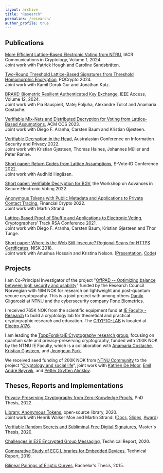 ```yaml
---
layout: archive
title: "Research"
permalink: /research/
author_profile: true
---
```


## Publications

[More Efficient Lattice-Based Electronic Voting from NTRU](https://eprint.iacr.org/2023/933), IACR Communications in Cryptology, Volume 1, 2024.  
Joint work with Patrick Hough and Caroline Sandsbråten.

[Two-Round Threshold Lattice-Based Signatures from Threshold Homomorphic Encryption](https://eprint.iacr.org/2023/1318), PQCrypto 2024.  
Joint work with Kamil Doruk Gur and Jonathan Katz.

[BRAKE: Biometric Resilient Authenticated Key Exchange](https://eprint.iacr.org/2022/1408), IEEE Access, Volume 12, 2024.  
Joint work with Pia Bauspieß, Matej Poljuha, Alexandre Tullot and Anamaria Costache.

[Verifiable Mix-Nets and Distributed Decryption for Voting from Lattice-Based Assumptions](https://eprint.iacr.org/2022/422), ACM CCS 2023.  
Joint work with Diego F. Aranha, Carsten Baum and Kristian Gjøsteen.

[Verifiable Decryption in the Head](https://eprint.iacr.org/2021/558), Australasian Conference on Information Security and Privacy 2022.  
Joint work with Kristian Gjøsteen, Thomas Haines, Johannes Müller and Peter Rønne.

[Short paper: Return Codes from Lattice Assumptions](https://dspace.ut.ee/bitstream/handle/10062/84323/12.pdf?sequence=1&isAllowed=y), E-Vote-ID Conference 2022.  
Joint work with Audhild Høgåsen.

[Short paper: Verifiable Decryption for BGV](https://eprint.iacr.org/2021/1693), the Workshop on Advances in Secure Electronic Voting 2022.

[Anonymous Tokens with Public Metadata and Applications to Private Contact Tracing](https://eprint.iacr.org/2021/203), Financial Crypto 2022.  
Joint work with Martin Strand.

[Lattice-Based Proof of Shuffle and Applications to Electronic Voting](https://eprint.iacr.org/2021/338), Cryptographers’ Track RSA Conference 2021.  
Joint work with Diego F. Aranha, Carsten Baum, Kristian Gjøsteen and Thor Tunge.

[Short paper: Where is the Web Still Insecure? Regional Scans for HTTPS Certificates](https://tjerandsilde.no/files/Where_is_the_web_still_insecure__Regional_scans_for_HTTPS_certificates.pdf), NISK 2018.  
Joint work with Anushua Hossain and Kristina Nelson. ([Presentation](https://tjerandsilde.no/files/NISK_presentation.pdf), [Code](https://github.com/tjesi/security-scan))

<!--
## Manuscripts



-->

## Projects

I am Co-Principal Investigator of the project "[OffPAD -- Optimizing balance between high security and usability](https://prosjektbanken.forskningsradet.no/en/project/FORISS/321619)" funded by the Research Council Norwegian with 16M NOK for research on lightweight and post-quantum secure cryptography. This is a joint project with among others [Danilo Gligoroski](https://www.ntnu.edu/employees/danilo.gligoroski) at NTNU and the cybersecurity company [Pone Biometrics](https://ponebiometrics.com).

I received 765K NOK from the scientific equipment fund at [IE Faculty - Research](https://www.ntnu.edu/ie/research) to build a cryptology lab for theoretical and practical cryptographic research and education. The [CRYPTO-LAB](cryptolab) is located at [Electro A176](https://link.mazemap.com/nYuDTF8q).

I am leading the [ToppForsk@IE:Cryptography research group](https://www.ntnu.edu/web/iik/toppforsk-ie-cryptography), focusing on quantum safe and privacy-preserving cryptography, funded with 200K NOK by the NTNU IE Faculty, which is a collaboration with [Anamaria Costache](https://www.ntnu.edu/employees/anamaria.costache), [Kristian Gjøsteen](https://www.ntnu.edu/employees/kristian.gjosteen), and [Jeongeun Park](https://www.ntnu.edu/employees/jeongeun.park).

We received seed funding of 200K NOK from [NTNU Community](https://www.ntnu.edu/community) to the project "[Cryptology and social life](https://www.ntnu.edu/iik/cryptology-and-social-life)", joint work with [Katrien De Moor](https://www.ntnu.edu/employees/katrien.demoor), [Emil André Røyrvik](https://www.ntnu.edu/employees/emil.royrvik), and [Petter Grytten Almklov](https://www.ntnu.edu/employees/petter.almklov).

## Theses, Reports and Implementations

[Privacy-Preserving Cryptography from Zero-Knowledge Proofs](https://ntnuopen.ntnu.no/ntnu-xmlui/handle/11250/3012606), PhD Thesis, 2022.

[Library: Anonymous Tokens](https://github.com/HenrikWM/anonymous-tokens), open-source library, 2020.  
Joint work with Henrik Walker Moe and Martin Strand. ([Docs](https://github.com/HenrikWM/anonymous-tokens/wiki), [Slides](https://tjerandsilde.no/files/Anonym-Smittesporing.pdf),
[Award](https://www.datatilsynet.no/aktuelt/aktuelle-nyheter-2021/pris-for-innebygd-personvern-til-anonyme-tokens))

[Verifiable Random Secrets and Subliminal-Free Digital Signatures](https://tjerandsilde.no/files/Master_Thesis.pdf), Master's Thesis, 2020.

[Challenges in E2E Encrypted Group Messaging](https://tjerandsilde.no/files/GroupMessagingReport.pdf), Technical Report, 2020.

[Comparative Study of ECC Libraries for Embedded Devices](https://tjerandsilde.no/files/Comparative-Study-of-ECC-Libraries-for-Embedded-Devices.pdf), Technical Report, 2019.

[Bilinear Pairings of Elliptic Curves](https://tjerandsilde.no/files/Bachelor_Thesis.pdf), Bachelor's Thesis, 2015.

